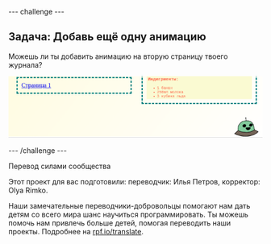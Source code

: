 --- challenge ---

## Задача: Добавь ещё одну анимацию

Можешь ли ты добавить анимацию на вторую страницу твоего журнала?

![снимок экрана](images/magazine-animation-challenge.png)

--- /challenge ---


Перевод силами сообщества

Этот проект для вас подготовили: переводчик: Илья Петров, корректор: Olya Rimko.

Наши замечательные переводчики-добровольцы помогают нам дать детям со всего мира шанс научиться программировать. Ты можешь помочь нам привлечь больше детей, помогая переводить наши проекты. Подробнее на [rpf.io/translate](https://rpf.io/translate).
